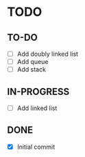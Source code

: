 # TODO

## TO-DO

- [ ] Add doubly linked list
- [ ] Add queue
- [ ] Add stack

## IN-PROGRESS

- [ ] Add linked list

## DONE

- [x] Initial commit
